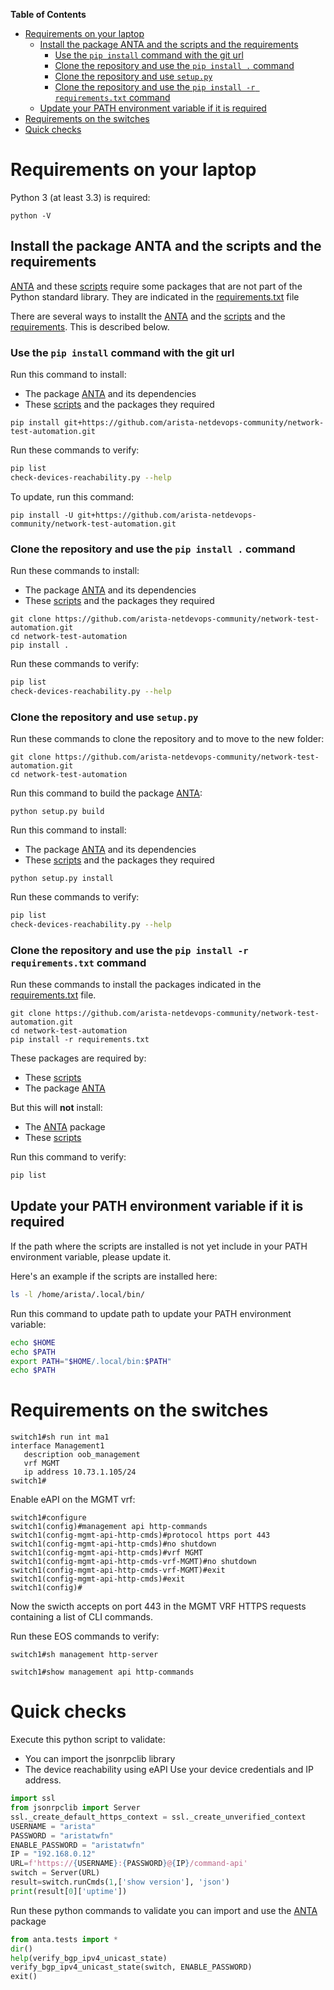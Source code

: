 **Table of Contents**

- [Requirements on your laptop](#requirements-on-your-laptop)
  - [Install the package ANTA and the scripts and the requirements](#install-the-package-anta-and-the-scripts-and-the-requirements)
    - [Use the `pip install` command with the git url](#use-the-pip-install-command-with-the-git-url)
    - [Clone the repository and use the `pip install .` command](#clone-the-repository-and-use-the-pip-install--command)
    - [Clone the repository and use `setup.py`](#clone-the-repository-and-use-setuppy)
    - [Clone the repository and use the `pip install -r requirements.txt` command](#clone-the-repository-and-use-the-pip-install--r-requirementstxt-command)
  - [Update your PATH environment variable if it is required](#update-your-path-environment-variable-if-it-is-required)
- [Requirements on the switches](#requirements-on-the-switches)
- [Quick checks](#quick-checks)

# Requirements on your laptop

Python 3 (at least 3.3) is required:

```shell
python -V
```
## Install the package ANTA and the scripts and the requirements

[ANTA](../anta) and these [scripts](../scripts) require some packages that are not part of the Python standard library. They are indicated in the [requirements.txt](../requirements.txt) file

There are several ways to installt the [ANTA](../anta) and the [scripts](../scripts) and the [requirements](../requirements.txt). This is described below.

### Use the `pip install` command with the git url

Run this command to install:

- The package [ANTA](../anta) and its dependencies
- These [scripts](../scripts) and the packages they required

```shell
pip install git+https://github.com/arista-netdevops-community/network-test-automation.git
```

Run these commands to verify:

```bash
pip list
check-devices-reachability.py --help
```

To update, run this command:

```shell
pip install -U git+https://github.com/arista-netdevops-community/network-test-automation.git
```

### Clone the repository and use the `pip install .` command

Run these commands to install:

- The package [ANTA](../anta) and its dependencies
- These [scripts](../scripts) and the packages they required

```shell
git clone https://github.com/arista-netdevops-community/network-test-automation.git
cd network-test-automation
pip install .
```

Run these commands to verify:

```bash
pip list
check-devices-reachability.py --help
```

### Clone the repository and use `setup.py`

Run these commands to clone the repository and to move to the new folder:

```shell
git clone https://github.com/arista-netdevops-community/network-test-automation.git
cd network-test-automation
```

Run this command to build the package [ANTA](../anta):

```shell
python setup.py build
```

Run this command to install:

- The package [ANTA](../anta) and its dependencies
- These [scripts](../scripts) and the packages they required

```shell
python setup.py install
```

Run these commands to verify:

```bash
pip list
check-devices-reachability.py --help
```

### Clone the repository and use the `pip install -r requirements.txt` command

Run these commands to install the packages indicated in the [requirements.txt](../requirements.txt) file.

```shell
git clone https://github.com/arista-netdevops-community/network-test-automation.git
cd network-test-automation
pip install -r requirements.txt
```

These packages are required by:

- These [scripts](../scripts)
- The package [ANTA](../anta)

But this will **not** install:

- The [ANTA](../anta) package
- These [scripts](../scripts)

Run this command to verify:

```bash
pip list
```

## Update your PATH environment variable if it is required

If the path where the scripts are installed is not yet include in your PATH environment variable, please update it.  

Here's an example if the scripts are installed here:

```bash
ls -l /home/arista/.local/bin/
```

Run this command to update path  to update your PATH environment variable:

```bash
echo $HOME
echo $PATH
export PATH="$HOME/.local/bin:$PATH"
echo $PATH
```

# Requirements on the switches

```text
switch1#sh run int ma1
interface Management1
   description oob_management
   vrf MGMT
   ip address 10.73.1.105/24
switch1#
```

Enable eAPI on the MGMT vrf:

```text
switch1#configure
switch1(config)#management api http-commands
switch1(config-mgmt-api-http-cmds)#protocol https port 443
switch1(config-mgmt-api-http-cmds)#no shutdown
switch1(config-mgmt-api-http-cmds)#vrf MGMT
switch1(config-mgmt-api-http-cmds-vrf-MGMT)#no shutdown
switch1(config-mgmt-api-http-cmds-vrf-MGMT)#exit
switch1(config-mgmt-api-http-cmds)#exit
switch1(config)#
```

Now the swicth accepts on port 443 in the MGMT VRF HTTPS requests containing a list of CLI commands.

Run these EOS commands to verify:

```text
switch1#sh management http-server
```

```text
switch1#show management api http-commands
```

# Quick checks

Execute this python script to validate:

- You can import the jsonrpclib library
- The device reachability using eAPI
Use your device credentials and IP address.

```python
import ssl
from jsonrpclib import Server
ssl._create_default_https_context = ssl._create_unverified_context
USERNAME = "arista"
PASSWORD = "aristatwfn"
ENABLE_PASSWORD = "aristatwfn"
IP = "192.168.0.12"
URL=f'https://{USERNAME}:{PASSWORD}@{IP}/command-api'
switch = Server(URL)
result=switch.runCmds(1,['show version'], 'json')
print(result[0]['uptime'])
```

Run these python commands to validate you can import and use the [ANTA](anta) package

```python
from anta.tests import *
dir()
help(verify_bgp_ipv4_unicast_state)
verify_bgp_ipv4_unicast_state(switch, ENABLE_PASSWORD)
exit()
```
